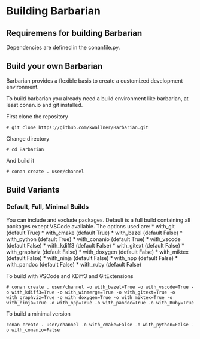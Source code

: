 # Building Barbarian

## Requiremens for building Barbarian

Dependencies are defined in the conanfile.py.

## Build your own Barbarian

Barbarian provides a flexible basis to create a customized development environment.

To build barbarian you already need a build environment like barbarian, at least conan.io and git installed.

First clone the repository
```
# git clone https://github.com/kwallner/Barbarian.git
```

Change directory
```
# cd Barbarian
```

And build it
```
# conan create . user/channel
```

## Build Variants

### Default, Full, Minimal Builds

You can include and exclude packages. Default is a full build containing all packages except VSCode available.
The options used are:
    * with_git (default True)
    * with_cmake (default True)
    * with_bazel (default False)
    * with_python (default True)
    * with_conanio (default True)
    * with_vscode (default False)
    * with_kdiff3 (default False)
    * with_gitext (default False)
    * with_graphviz (default False)
    * with_doxygen (default False)
    * with_miktex (default False)
    * with_ninja (default False)
    * with_npp (default False)
    * with_pandoc (default False)
    * with_ruby (default False)
    
To build with VSCode and KDiff3 and GitExtensions
```
# conan create . user/channel -o with_bazel=True -o with_vscode=True -o with_kdiff3=True -o with_winmerge=True -o with_gitext=True -o with_graphviz=True -o with_doxygen=True -o with_miktex=True -o with_ninja=True -o with_npp=True -o with_pandoc=True -o with_Ruby=True
```

To build a minimal version
```
conan create . user/channel -o with_cmake=False -o with_python=False -o with_conanio=False
```
